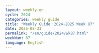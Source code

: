 ```yaml
---
layout: weekly-en
cycle: 2024
categories: weekly guide
title: "Weekly Guide：2024-2025 Week 87"
date: 2025-08-31
permalink: "/en/guide/2024/wk87.html"
weekNum: 87
language: English
---
```

